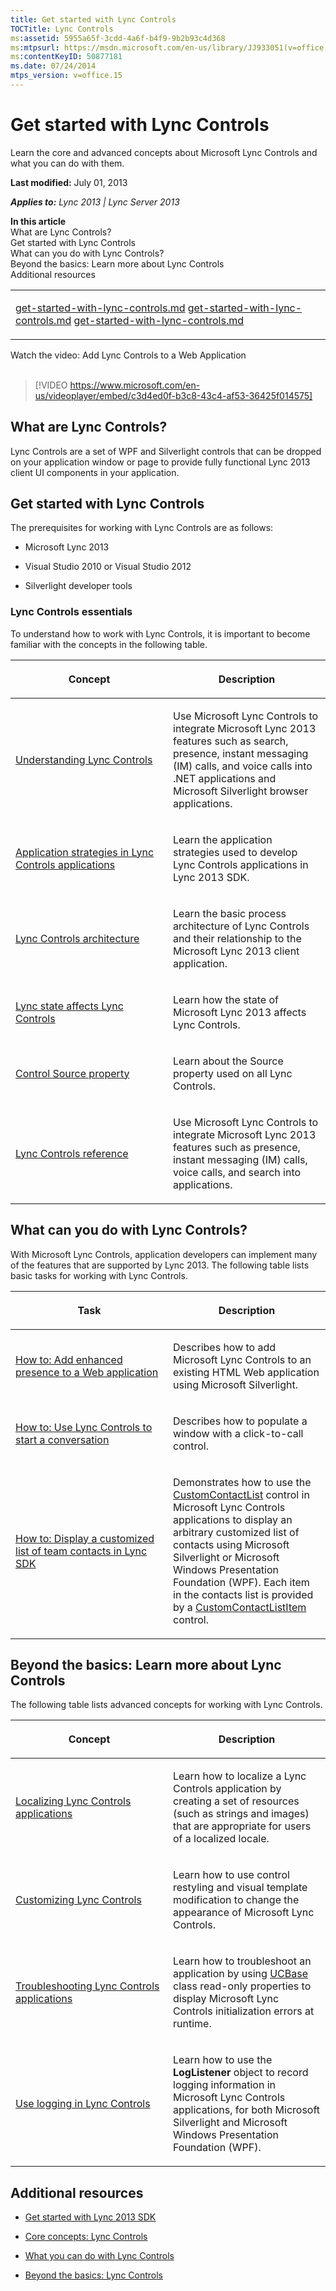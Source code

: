 ```yaml
---
title: Get started with Lync Controls
TOCTitle: Lync Controls
ms:assetid: 5955a65f-3cdd-4a6f-b4f9-9b2b93c4d368
ms:mtpsurl: https://msdn.microsoft.com/en-us/library/JJ933051(v=office.15)
ms:contentKeyID: 50877181
ms.date: 07/24/2014
mtps_version: v=office.15
---
```


# Get started with Lync Controls

Learn the core and advanced concepts about Microsoft Lync Controls and what you can do with them.

**Last modified:** July 01, 2013

***Applies to:** Lync 2013 | Lync Server 2013*

**In this article**  
What are Lync Controls?  
Get started with Lync Controls  
What can you do with Lync Controls?  
Beyond the basics: Learn more about Lync Controls  
Additional resources  

<table>
<colgroup>
<col style="width: 100%" />
</colgroup>
<tbody>
<tr class="odd">
<td><p><a href="get-started-with-lync-controls.md" class="uri">get-started-with-lync-controls.md</a>   <a href="get-started-with-lync-controls.md" class="uri">get-started-with-lync-controls.md</a>   <a href="get-started-with-lync-controls.md" class="uri">get-started-with-lync-controls.md</a></p></td>
</tr>
</tbody>
</table>

<div class="caption">
Watch the video: Add Lync Controls to a Web Application
</div>
<br />
  
> [!VIDEO https://www.microsoft.com/en-us/videoplayer/embed/c3d4ed0f-b3c8-43c4-af53-36425f014575]


## What are Lync Controls?

Lync Controls are a set of WPF and Silverlight controls that can be dropped on your application window or page to provide fully functional Lync 2013 client UI components in your application.

## Get started with Lync Controls

The prerequisites for working with Lync Controls are as follows:

  - Microsoft Lync 2013

  - Visual Studio 2010 or Visual Studio 2012

  - Silverlight developer tools

### Lync Controls essentials

To understand how to work with Lync Controls, it is important to become familiar with the concepts in the following table.

<table>
<colgroup>
<col style="width: 50%" />
<col style="width: 50%" />
</colgroup>
<thead>
<tr class="header">
<th><p>Concept</p></th>
<th><p>Description</p></th>
</tr>
</thead>
<tbody>
<tr class="odd">
<td><p><a href="understanding-lync-controls.md">Understanding Lync Controls</a></p></td>
<td><p>Use Microsoft Lync Controls to integrate Microsoft Lync 2013 features such as search, presence, instant messaging (IM) calls, and voice calls into .NET applications and Microsoft Silverlight browser applications.</p></td>
</tr>
<tr class="even">
<td><p><a href="application-strategies-in-lync-controls-applications.md">Application strategies in Lync Controls applications</a></p></td>
<td><p>Learn the application strategies used to develop Lync Controls applications in Lync 2013 SDK.</p></td>
</tr>
<tr class="odd">
<td><p><a href="lync-controls-architecture.md">Lync Controls architecture</a></p></td>
<td><p>Learn the basic process architecture of Lync Controls and their relationship to the Microsoft Lync 2013 client application.</p></td>
</tr>
<tr class="even">
<td><p><a href="lync-state-affects-lync-controls.md">Lync state affects Lync Controls</a></p></td>
<td><p>Learn how the state of Microsoft Lync 2013 affects Lync Controls.</p></td>
</tr>
<tr class="odd">
<td><p><a href="control-source-property.md">Control Source property</a></p></td>
<td><p>Learn about the Source property used on all Lync Controls.</p></td>
</tr>
<tr class="even">
<td><p><a href="lync-controls-reference.md">Lync Controls reference</a></p></td>
<td><p>Use Microsoft Lync Controls to integrate Microsoft Lync 2013 features such as presence, instant messaging (IM) calls, voice calls, and search into applications.</p></td>
</tr>
</tbody>
</table>

## What can you do with Lync Controls?

With Microsoft Lync Controls, application developers can implement many of the features that are supported by Lync 2013. The following table lists basic tasks for working with Lync Controls.

<table>
<colgroup>
<col style="width: 50%" />
<col style="width: 50%" />
</colgroup>
<thead>
<tr class="header">
<th><p>Task</p></th>
<th><p>Description</p></th>
</tr>
</thead>
<tbody>
<tr class="odd">
<td><p><a href="how-to-add-enhanced-presence-to-a-web-application.md">How to: Add enhanced presence to a Web application</a></p></td>
<td><p>Describes how to add Microsoft Lync Controls to an existing HTML Web application using Microsoft Silverlight.</p></td>
</tr>
<tr class="even">
<td><p><a href="how-to-use-lync-controls-to-start-a-conversation.md">How to: Use Lync Controls to start a conversation</a></p></td>
<td><p>Describes how to populate a window with a click-to-call control.</p></td>
</tr>
<tr class="odd">
<td><p><a href="how-to-display-a-customized-list-of-team-contacts-in-lync-sdk.md">How to: Display a customized list of team contacts in Lync SDK</a></p></td>
<td><p>Demonstrates how to use the <a href="https://msdn.microsoft.com/en-us/library/hh346321(v=office.15)">CustomContactList</a> control in Microsoft Lync Controls applications to display an arbitrary customized list of contacts using Microsoft Silverlight or Microsoft Windows Presentation Foundation (WPF). Each item in the contacts list is provided by a <a href="https://msdn.microsoft.com/en-us/library/hh346017(v=office.15)">CustomContactListItem</a> control.</p></td>
</tr>
</tbody>
</table>

## Beyond the basics: Learn more about Lync Controls

The following table lists advanced concepts for working with Lync Controls.

<table>
<colgroup>
<col style="width: 50%" />
<col style="width: 50%" />
</colgroup>
<thead>
<tr class="header">
<th><p>Concept</p></th>
<th><p>Description</p></th>
</tr>
</thead>
<tbody>
<tr class="odd">
<td><p><a href="localizing-lync-controls-applications.md">Localizing Lync Controls applications</a></p></td>
<td><p>Learn how to localize a Lync Controls application by creating a set of resources (such as strings and images) that are appropriate for users of a localized locale.</p></td>
</tr>
<tr class="even">
<td><p><a href="customizing-lync-controls.md">Customizing Lync Controls</a></p></td>
<td><p>Learn how to use control restyling and visual template modification to change the appearance of Microsoft Lync Controls.</p></td>
</tr>
<tr class="odd">
<td><p><a href="troubleshooting-lync-controls-applications.md">Troubleshooting Lync Controls applications</a></p></td>
<td><p>Learn how to troubleshoot an application by using <a href="https://msdn.microsoft.com/en-us/library/hh364242(v=office.15)">UCBase</a> class read-only properties to display Microsoft Lync Controls initialization errors at runtime.</p></td>
</tr>
<tr class="even">
<td><p><a href="use-logging-in-lync-controls.md">Use logging in Lync Controls</a></p></td>
<td><p>Learn how to use the <strong>LogListener</strong> object to record logging information in Microsoft Lync Controls applications, for both Microsoft Silverlight and Microsoft Windows Presentation Foundation (WPF).</p></td>
</tr>
</tbody>
</table>

## Additional resources

  - [Get started with Lync 2013 SDK](get-started-with-lync-2013-sdk.md)

  - [Core concepts: Lync Controls](core-concepts-lync-controls.md)

  - [What you can do with Lync Controls](what-you-can-do-with-lync-controls.md)

  - [Beyond the basics: Lync Controls](beyond-the-basics-lync-controls.md)

